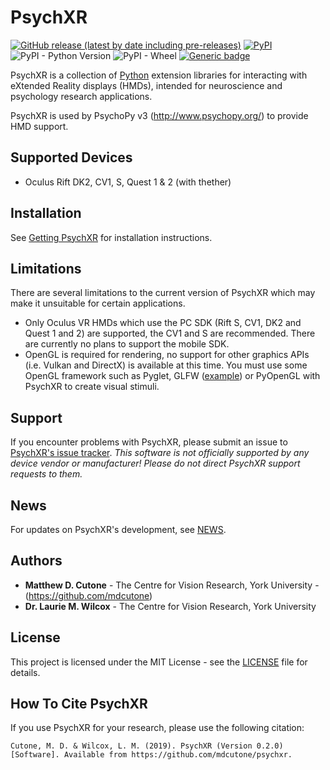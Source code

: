 # PsychXR
[![GitHub release (latest by date including pre-releases)](https://img.shields.io/github/v/release/mdcutone/psychxr?include_prereleases)](https://github.com/mdcutone/psychxr/releases)
[![PyPI](https://img.shields.io/pypi/v/psychxr)](https://pypi.org/project/psychxr/)
![PyPI - Python Version](https://img.shields.io/pypi/pyversions/psychxr)
![PyPI - Wheel](https://img.shields.io/pypi/wheel/psychxr)
[![Generic badge](https://img.shields.io/badge/supported-DK2%20|%20CV1%20|%20S%20|%20Quest-blue.svg)](https://shields.io/)

PsychXR is a collection of [Python](https://www.python.org/) extension libraries for interacting with eXtended Reality displays (HMDs), intended for neuroscience and psychology research applications.

PsychXR is used by PsychoPy v3 (http://www.psychopy.org/) to provide HMD support.

## Supported Devices

* Oculus Rift DK2, CV1, S, Quest 1 & 2 (with thether)

## Installation

See [Getting PsychXR](http://psychxr.org/installing.html) for installation instructions.

## Limitations

There are several limitations to the current version of PsychXR which may make it unsuitable for certain applications.

* Only Oculus VR HMDs which use the PC SDK (Rift S, CV1, DK2 and Quest 1 and 2) are supported, the CV1 and S are recommended. There are currently no plans to support the mobile SDK.
* OpenGL is required for rendering, no support for other graphics APIs (i.e. Vulkan and DirectX) is available at this time. You must use some OpenGL framework such as Pyglet, GLFW ([example](https://github.com/mdcutone/psychxr/blob/master/demo/rift/libovr_headtracking.py)) or PyOpenGL with PsychXR to create visual stimuli.

## Support

If you encounter problems with PsychXR, please submit an issue to [PsychXR's issue tracker](https://github.com/mdcutone/psychxr/issues). *This software is not officially supported by any device vendor or manufacturer! Please do not direct PsychXR support requests to them.*

## News

For updates on PsychXR's development, see [NEWS](https://github.com/mdcutone/psychxr/blob/master/NEWS.md).

## Authors

* **Matthew D. Cutone** - The Centre for Vision Research, York University - (https://github.com/mdcutone)
* **Dr. Laurie M. Wilcox** - The Centre for Vision Research, York University

## License

This project is licensed under the MIT License - see the [LICENSE](LICENSE) file for details.

## How To Cite PsychXR

If you use PsychXR for your research, please use the following citation:

```
Cutone, M. D. & Wilcox, L. M. (2019). PsychXR (Version 0.2.0) [Software]. Available from https://github.com/mdcutone/psychxr.
```

